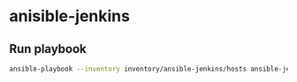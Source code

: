 # anisible-jenkins
## Run playbook

```bash
ansible-playbook --inventory inventory/ansible-jenkins/hosts ansible-jenkins-playbook.yml

```
